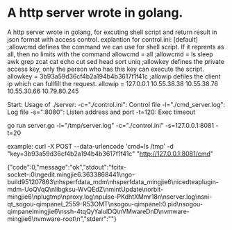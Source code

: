 A http server wrote in golang.
=======

A http server wrote in golang, for excuting shell script and return result in json format with access control.
explantion for control.ini:
[default]
;allowcmd defines the command we can use for shell script. If it reprents as all, then no limits with the command
allowcmd = all
;allowcmd = ls sleep awk grep zcat cat echo cut sed head sort uniq
;allowkey defines the private access key, only the person who has this key can execute the script.
allowkey = 3b93a59d36cf4b2a194b4b3617f1f41c
;allowip defiles the client ip which can fullfill the request.
allowip = 127.0.0.1 10.55.38.38 10.55.38.76 10.55.30.66 10.79.80.245



Start:
Usage of ./server:
  -c="./control.ini": Control file
  -l="./cmd_server.log": Log file
  -s=":8080": Listen address and port
  -t=120: Exec timeout

go run server.go -l="/tmp/server.log" -c="./control.ini"  -s=127.0.0.1:8081 -t=20



example:
curl -X POST  --data-urlencode 'cmd=ls /tmp' -d "key=3b93a59d36cf4b2a194b4b3617f1f41c"  "http://127.0.0.1:8081/cmd"

{"code":0,"message":"ok","stdout":"fcitx-socket-:0\ngedit.mingjie6.3633868441\ngo-build951207863\nhsperfdata_mdm\nhsperfdata_mingjie6\nicedteaplugin-mdm-UoQVqQ\nlibgksu-WvQEdZ\nmintUpdate\norbit-mingjie6\nplugtmp\nproxy.log\npulse-PKdhtXMmr18n\nserver.log\nsni-qt_sogou-qimpanel_2559-R53OMT\nsogou-qimpanel:0.pid\nsogou-qimpanelmingjie6\nssh-4tqQyYaluIDQ\nVMwareDnD\nvmware-mingjie6\nvmware-root\n","stderr":""}

